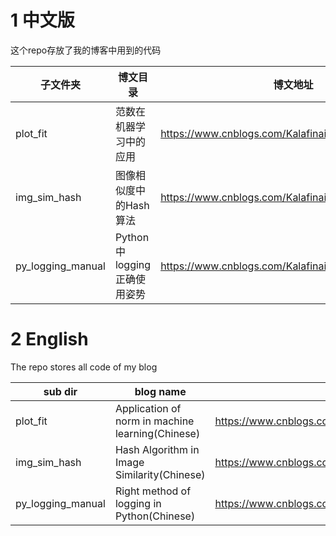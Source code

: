 # 1 中文版
这个repo存放了我的博客中用到的代码

|子文件夹|博文目录|博文地址|
|--|--|--|
|plot_fit|范数在机器学习中的应用|https://www.cnblogs.com/Kalafinaian/p/11220761.html|
|img_sim_hash|图像相似度中的Hash算法|https://www.cnblogs.com/Kalafinaian/p/11260808.html|
|py_logging_manual|Python中logging正确使用姿势|https://www.cnblogs.com/Kalafinaian/p/11300963.html| 

# 2 English 
The repo stores all code of my blog

|sub dir|blog name|blog url|
|--|--|--|
|plot_fit|Application of norm in machine learning(Chinese)|https://www.cnblogs.com/Kalafinaian/p/11220761.html|
|img_sim_hash|Hash Algorithm in Image Similarity(Chinese)|https://www.cnblogs.com/Kalafinaian/p/11260808.html|
|py_logging_manual|Right method of logging in Python(Chinese)|https://www.cnblogs.com/Kalafinaian/p/11300963.html| 
